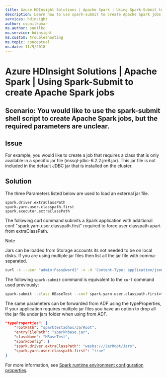 ```yaml
---
title: Azure HDInsight Solutions | Apache Spark | Using Spark-Submit to create Apache Spark jobs
description: Learn how to use spark-submit to create Apache Spark jobs.
services: hdinsight
author: csunilkumar
ms.author: sunilkc
ms.service: hdinsight
ms.custom: troubleshooting
ms.topic: conceptual
ms.date: 11/9/2018
---
```


# Azure HDInsight Solutions | Apache Spark | Using Spark-Submit to create Apache Spark jobs

## Scenario: You would like to use the spark-submit shell script to create Apache Spark jobs, but the required parameters are unclear.

## Issue

For example, you would like to create a job that requires a class that is only available in a specific jar file (mssql-jdbc-6.2.2.jre8.jar). This jar file is not included in the default JDBC jar that is installed on the cluster.

## Solution

The three Parameters listed below are used to load an external jar file.

```config
spark.driver.extraClassPath
spark.yarn.user.classpath.first
spark.executor.extraClassPath
```

The following curl command submits a Spark application with additional conf "spark.yarn.user.classpath.first" required to force user classpath apart from extraClassPath. 

> [!Note]
> Jars can be loaded from Storage accounts its not needed to be on local disks. If you are using multiple jar files then list all the jar file with comma-separated.

```bash
curl -k --user "admin:Pass@word1" -v -H 'Content-Type: application/json' -X POST -d '{ "file":"wasbs:///sparkhbase/sparkhbase.jar", "className":"HBaseTest", "jars":["wasbs:///sparkhbase/mssql-jdbc-6.2.2.jre8.jar"],"conf":{ "spark.driver.extraClassPath":"wasbs:///sparkhbase/mssql-jdbc-6.2.2.jre8.jar","spark.yarn.user.classpath.first":"true"} }' "https://{clustername}.azurehdinsight.net/livy/batches"
```

The following `spark-submit` command is equivalent to the `curl` command used previously:

```bash
spark-submit --class HBaseTest --conf spark.yarn.user.classpath.first=true --conf spark.yarn.submit.waitAppCompletion=false --conf spark.jars=wasbs:///sparkhbase/mssql-jdbc-6.2.2.jre8.jar --conf spark.master=yarn-cluster --conf spark.driver.extraClassPath=wasbs:///sparkhbase/mssql-jdbc-6.2.2.jre8.jar  wasbs:///sparkhbase/sparkhbase.jar
```

The same parameters can be forwarded from ADF using the typeProperties, If your application requires multiple jar files you have an option to drop all the jar file under jars folder when using from ADF.

```json
"typeProperties": {    
    "rootPath": "sparktestadhoc/JarRoot",    
    "entryFilePath": "sparkhbase.jar",    
    "className": "HBaseTest",    
    "sparkConfig": {    
    "spark.driver.extraClassPath": "wasbs:///JarRoot/Jars",    
    "spark.yarn.user.classpath.first": "true"
}
```

For more information, see [Spark runtime environment configuration properties](https://spark.apache.org/docs/latest/configuration.html#runtime-environment).